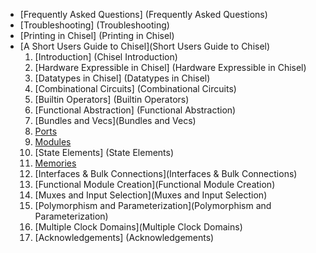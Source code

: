 * [Frequently Asked Questions] (Frequently Asked Questions)
* [Troubleshooting] (Troubleshooting)
* [Printing in Chisel] (Printing in Chisel)
* [A Short Users Guide to Chisel](Short Users Guide to Chisel)
  1. [Introduction] (Chisel Introduction)
  1. [Hardware Expressible in Chisel] (Hardware Expressible in Chisel)
  1. [Datatypes in Chisel] (Datatypes in Chisel)
  1. [Combinational Circuits] (Combinational Circuits)
  1. [Builtin Operators] (Builtin Operators)
  1. [Functional Abstraction] (Functional Abstraction)
  1. [Bundles and Vecs](Bundles and Vecs)
  1. [Ports](Ports)
  1. [Modules](Modules)
  1. [State Elements] (State Elements)
  1. [Memories](Memories)
  1. [Interfaces & Bulk Connections](Interfaces & Bulk Connections)
  1. [Functional Module Creation](Functional Module Creation)
  1. [Muxes and Input Selection](Muxes and Input Selection)
  1. [Polymorphism and Parameterization](Polymorphism and Parameterization)
  1. [Multiple Clock Domains](Multiple Clock Domains)
  1. [Acknowledgements] (Acknowledgements)